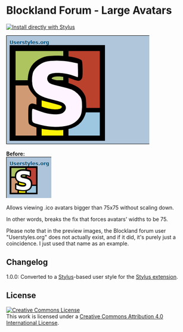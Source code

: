 # Blockland Forum - Large Avatars

[![Install directly with Stylus](https://img.shields.io/badge/Install%20directly%20with-Stylus-00adad.svg)](https://raw.githubusercontent.com/dargereldren/userstyles/master/Blockland%20Forum%20-%20Large%20Avatars/blf-large-avatars.user.styl)

![With the style applied](100421_after.png)

**Before:**  
![Image without the style](100421_additional_10754.png)

Allows viewing .ico avatars bigger than 75x75 without scaling down.

In other words, breaks the fix that forces avatars' widths to be 75.

Please note that in the preview images, the Blockland forum user "Userstyles.org" does not actually exist, and if it did, it's purely just a coincidence.
I just used that name as an example.

## Changelog

1.0.0: Converted to a [Stylus](http://stylus-lang.com/)-based user style for the [Stylus extension](http://add0n.com/stylus.html).

## License

[![Creative Commons License](https://i.creativecommons.org/l/by/4.0/88x31.png)](http://creativecommons.org/licenses/by/4.0/)  
This work is licensed under a [Creative Commons Attribution 4.0 International License](http://creativecommons.org/licenses/by/4.0/).
